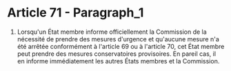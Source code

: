 # Article 71 - Paragraph_1

1. Lorsqu'un État membre informe officiellement la Commission de la nécessité de prendre des mesures d'urgence et qu'aucune mesure n'a été arrêtée conformément à l'article 69 ou à l'article 70, cet État membre peut prendre des mesures conservatoires provisoires. En pareil cas, il en informe immédiatement les autres États membres et la Commission.
